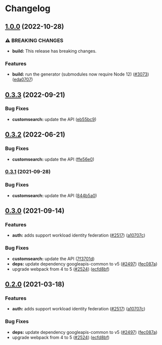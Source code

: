 # Changelog

## [1.0.0](https://github.com/googleapis/google-api-nodejs-client/compare/customsearch-v0.3.3...customsearch-v1.0.0) (2022-10-28)


### ⚠ BREAKING CHANGES

* **build:** This release has breaking changes.

### Features

* **build:** run the generator (submodules now require Node 12) ([#3073](https://github.com/googleapis/google-api-nodejs-client/issues/3073)) ([eda0707](https://github.com/googleapis/google-api-nodejs-client/commit/eda07079dadab46a80b6f9ede618f4f43030169e))

## [0.3.3](https://github.com/googleapis/google-api-nodejs-client/compare/customsearch-v0.3.2...customsearch-v0.3.3) (2022-09-21)


### Bug Fixes

* **customsearch:** update the API ([eb55bc9](https://github.com/googleapis/google-api-nodejs-client/commit/eb55bc9af39c34221f6a79859609650f867b4d56))

## [0.3.2](https://github.com/googleapis/google-api-nodejs-client/compare/customsearch-v0.3.1...customsearch-v0.3.2) (2022-06-21)


### Bug Fixes

* **customsearch:** update the API ([ffe56e0](https://github.com/googleapis/google-api-nodejs-client/commit/ffe56e082ccf8cba367d696f03b372d8548479ab))

### [0.3.1](https://www.github.com/googleapis/google-api-nodejs-client/compare/customsearch-v0.3.0...customsearch-v0.3.1) (2021-09-28)


### Bug Fixes

* **customsearch:** update the API ([844b5a0](https://www.github.com/googleapis/google-api-nodejs-client/commit/844b5a0933a55250436c66832e4686d37f8eb518))

## [0.3.0](https://www.github.com/googleapis/google-api-nodejs-client/compare/customsearch-v0.2.0...customsearch-v0.3.0) (2021-09-14)


### Features

* **auth:** adds support workload identity federation ([#2517](https://www.github.com/googleapis/google-api-nodejs-client/issues/2517)) ([a10707c](https://www.github.com/googleapis/google-api-nodejs-client/commit/a10707c477759e7c9ef6360a2fe800856fb600c1))


### Bug Fixes

* **customsearch:** update the API ([7f3701d](https://www.github.com/googleapis/google-api-nodejs-client/commit/7f3701db26c9a14fbaf0fb6dcee11f513c32528f))
* **deps:** update dependency googleapis-common to v5 ([#2497](https://www.github.com/googleapis/google-api-nodejs-client/issues/2497)) ([fec087a](https://www.github.com/googleapis/google-api-nodejs-client/commit/fec087abcf3d994dd41c3ffa0a0c12b1f9f09dae))
* upgrade webpack from 4 to 5  ([#2524](https://www.github.com/googleapis/google-api-nodejs-client/issues/2524)) ([ecfd8bf](https://www.github.com/googleapis/google-api-nodejs-client/commit/ecfd8bfcd06e1beabff7ec9a8c4000222379eb8d))

## [0.2.0](https://www.github.com/googleapis/google-api-nodejs-client/compare/customsearch-v0.1.0...customsearch-v0.2.0) (2021-03-18)


### Features

* **auth:** adds support workload identity federation ([#2517](https://www.github.com/googleapis/google-api-nodejs-client/issues/2517)) ([a10707c](https://www.github.com/googleapis/google-api-nodejs-client/commit/a10707c477759e7c9ef6360a2fe800856fb600c1))


### Bug Fixes

* **deps:** update dependency googleapis-common to v5 ([#2497](https://www.github.com/googleapis/google-api-nodejs-client/issues/2497)) ([fec087a](https://www.github.com/googleapis/google-api-nodejs-client/commit/fec087abcf3d994dd41c3ffa0a0c12b1f9f09dae))
* upgrade webpack from 4 to 5  ([#2524](https://www.github.com/googleapis/google-api-nodejs-client/issues/2524)) ([ecfd8bf](https://www.github.com/googleapis/google-api-nodejs-client/commit/ecfd8bfcd06e1beabff7ec9a8c4000222379eb8d))
